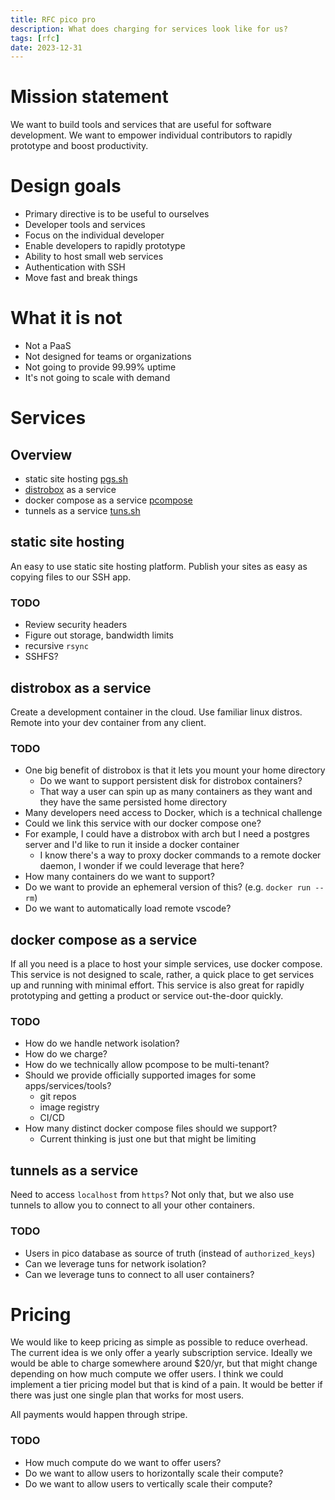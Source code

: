 ```yaml
---
title: RFC pico pro
description: What does charging for services look like for us?
tags: [rfc]
date: 2023-12-31
---
```


# Mission statement

We want to build tools and services that are useful for software
development.  We want to empower individual contributors to rapidly prototype
and boost productivity.

# Design goals

- Primary directive is to be useful to ourselves 
- Developer tools and services
- Focus on the individual developer
- Enable developers to rapidly prototype
- Ability to host small web services
- Authentication with SSH
- Move fast and break things

# What it is not

- Not a PaaS
- Not designed for teams or organizations
- Not going to provide 99.99% uptime
- It's not going to scale with demand

# Services

## Overview

- static site hosting [pgs.sh](https://pgs.sh)
- [distrobox](https://github.com/89luca89/distrobox) as a service
- docker compose as a service [pcompose](https://github.com/antoniomika/pcompose)
- tunnels as a service [tuns.sh](https://tuns.sh)

## static site hosting

An easy to use static site hosting platform.  Publish your sites as easy as
copying files to our SSH app.

### TODO

- Review security headers
- Figure out storage, bandwidth limits
- recursive `rsync`
- SSHFS?

## distrobox as a service

Create a development container in the cloud.  Use familiar linux distros.
Remote into your dev container from any client.

### TODO

- One big benefit of distrobox is that it lets you mount your home directory
  - Do we want to support persistent disk for distrobox containers?
  - That way a user can spin up as many containers as they want and they have
    the same persisted home directory
- Many developers need access to Docker, which is a technical challenge
- Could we link this service with our docker compose one?
- For example, I could have a distrobox with arch but I need a postgres server
  and I'd like to run it inside a docker container
  - I know there's a way to proxy docker commands to a remote docker daemon, I
    wonder if we could leverage that here?
- How many containers do we want to support?
- Do we want to provide an ephemeral version of this? (e.g. `docker run --rm`)
- Do we want to automatically load remote vscode?

## docker compose as a service

If all you need is a place to host your simple services, use docker compose.
This service is not designed to scale, rather, a quick place to get services up
and running with minimal effort.  This service is also great for rapidly
prototyping and getting a product or service out-the-door quickly.

### TODO

- How do we handle network isolation?
- How do we charge?
- How do we technically allow pcompose to be multi-tenant?
- Should we provide officially supported images for some apps/services/tools?
  - git repos
  - image registry
  - CI/CD
- How many distinct docker compose files should we support?
  - Current thinking is just one but that might be limiting

## tunnels as a service

Need to access `localhost` from `https`?  Not only that, but we also use tunnels to
allow you to connect to all your other containers.

### TODO

- Users in pico database as source of truth (instead of `authorized_keys`)
- Can we leverage tuns for network isolation?
- Can we leverage tuns to connect to all user containers?

# Pricing

We would like to keep pricing as simple as possible to reduce overhead.  The
current idea is we only offer a yearly subscription service.  Ideally we would
be able to charge somewhere around $20/yr, but that might change depending on
how much compute we offer users.  I think we could implement a tier pricing
model but that is kind of a pain.  It would be better if there was just one
single plan that works for most users.

All payments would happen through stripe.

### TODO

- How much compute do we want to offer users?
- Do we want to allow users to horizontally scale their compute?
- Do we want to allow users to vertically scale their compute?
